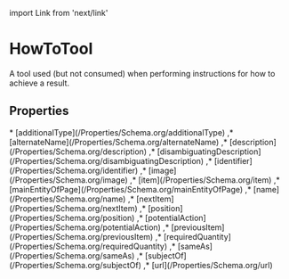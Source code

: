 import Link from 'next/link'

# HowToTool

A tool used (but not consumed) when performing instructions for how to achieve a result.

## Properties

<Grid>
* [additionalType](/Properties/Schema.org/additionalType)
,* [alternateName](/Properties/Schema.org/alternateName)
,* [description](/Properties/Schema.org/description)
,* [disambiguatingDescription](/Properties/Schema.org/disambiguatingDescription)
,* [identifier](/Properties/Schema.org/identifier)
,* [image](/Properties/Schema.org/image)
,* [item](/Properties/Schema.org/item)
,* [mainEntityOfPage](/Properties/Schema.org/mainEntityOfPage)
,* [name](/Properties/Schema.org/name)
,* [nextItem](/Properties/Schema.org/nextItem)
,* [position](/Properties/Schema.org/position)
,* [potentialAction](/Properties/Schema.org/potentialAction)
,* [previousItem](/Properties/Schema.org/previousItem)
,* [requiredQuantity](/Properties/Schema.org/requiredQuantity)
,* [sameAs](/Properties/Schema.org/sameAs)
,* [subjectOf](/Properties/Schema.org/subjectOf)
,* [url](/Properties/Schema.org/url)

</Grid>

